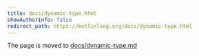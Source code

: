 ```yaml
---
title: docs/dynamic-type.html
showAuthorInfo: false
redirect_path: https://kotlinlang.org/docs/dynamic-type.html
---
```


The page is moved to [docs/dynamic-type.md](docs/dynamic-type.md)
